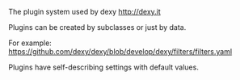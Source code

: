 The plugin system used by dexy http://dexy.it

Plugins can be created by subclasses or just by data.

For example:
https://github.com/dexy/dexy/blob/develop/dexy/filters/filters.yaml

Plugins have self-describing settings with default values.
